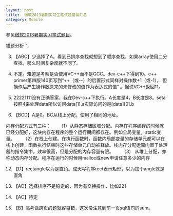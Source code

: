```yaml
---
layout: post
title:  微软2013暑期实习生笔试题错误汇总
category: Mobile
---
```


参见[微软2013暑期实习笔试题目](http://www.cnblogs.com/justcxtoworld/archive/2013/04/06/3002719.html)。

错题分析：

3. 【ABC】少选择了A。看到已排序查找就想到了顺序查找，如果array使用二分查找，那么时间复杂度就不同了。

5.  不定。难道是考察是否使用VC++而不是GCC。dev-c++下得到10。c++ primer第四版140页写到“++（或--）的后置形式同样对操作数+1（或-1）， 但操作后产生操作数原来的未修改的值作为表达式的值” 。据说VC++返回11。

8. 22221111没有正确答案，我在Dev-c++下执行。A长度是4，B长度是8。seta按照4来处理data所以访问data[1].a实际访问的是[data][0].b

10. 【BCD】A是0。BC从栈上分配，使用了相同的地址。

内存分配方式有三种：
　　（1）从静态存储区域分配。内存在程序编译的时候就已经分配好，这块内存在程序的整个运行期间都存在。例如全局变量，static变量。
　　（2）在栈上创建。在执行函数时，函数内局部变量的存储单元都可以在栈上创建，函数执行结束时这些存储单元自动被释放。栈内存分配运算内置于处理器的指令集中，效率很高，但是分配的内存容量有限。
　　（3） 从堆上分配，亦称动态内存分配。程序在运行的时候用malloc或new申请任意多少的内存

12. 【D】rectangle以为是直角。成天写程序rect表示矩形，以为加个angle就是直角

14. 【AD】选择排序不是稳定的，因为有交换操作，比如221

15. 【AC】待定

18. 【B】高考做跨页的题就容易错，这次没注意到前一页sql语句的sum。